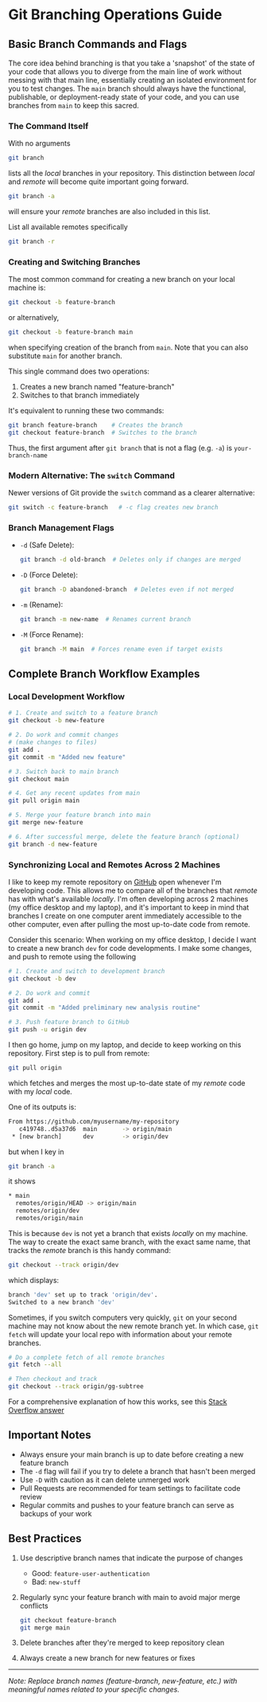 # Git Branching Operations Guide

## Basic Branch Commands and Flags

The core idea behind branching is that you take a 'snapshot' of the state of your code that allows you to diverge from the main line of work without messing with that main line, essentially creating an isolated environment for you to test changes.
The `main` branch should always have the functional, publishable, or deployment-ready state of your code, and you can use branches from `main` to keep this sacred.

### The Command Itself

With no arguments

```bash
git branch
```

lists all the *local* branches in your repository.
This distinction between *local* and *remote* will become quite important going forward.

```bash
git branch -a
```

will ensure your *remote* branches are also included in this list.

List all available remotes specifically

```bash
git branch -r
```

### Creating and Switching Branches

The most common command for creating a new branch on your local machine is:

```bash
git checkout -b feature-branch
```

or alternatively,

```bash
git checkout -b feature-branch main
```

when specifying creation of the branch from `main`.
Note that you can also substitute `main` for another branch.

This single command does two operations:

1. Creates a new branch named "feature-branch"
2. Switches to that branch immediately

It's equivalent to running these two commands:

```bash
git branch feature-branch    # Creates the branch
git checkout feature-branch  # Switches to the branch
```

Thus, the first argument after `git branch` that is not a flag (e.g. `-a`) is `your-branch-name`

### Modern Alternative: The `switch` Command

Newer versions of Git provide the `switch` command as a clearer alternative:

```bash
git switch -c feature-branch   # -c flag creates new branch
```

### Branch Management Flags

- `-d` (Safe Delete):

  ```bash
  git branch -d old-branch  # Deletes only if changes are merged
  ```

- `-D` (Force Delete):

  ```bash
  git branch -D abandoned-branch  # Deletes even if not merged
  ```

- `-m` (Rename):

  ```bash
  git branch -m new-name  # Renames current branch
  ```

- `-M` (Force Rename):

  ```bash
  git branch -M main  # Forces rename even if target exists
  ```

## Complete Branch Workflow Examples

### Local Development Workflow

```bash
# 1. Create and switch to a feature branch
git checkout -b new-feature

# 2. Do work and commit changes
# (make changes to files)
git add .
git commit -m "Added new feature"

# 3. Switch back to main branch
git checkout main

# 4. Get any recent updates from main
git pull origin main

# 5. Merge your feature branch into main
git merge new-feature

# 6. After successful merge, delete the feature branch (optional)
git branch -d new-feature
```

### Synchronizing Local and Remotes Across 2 Machines

I like to keep my remote repository on [GitHub](https://github.com/) open whenever I'm developing code.
This allows me to compare all of the branches that *remote* has with what's available *locally*.
I'm often developing across 2 machines (my office desktop and my laptop), and it's important to keep in mind that branches I create on one computer arent immediately accessible to the other computer, even after pulling the most up-to-date code from remote.

Consider this scenario: When working on my office desktop, I decide I want to create a new branch `dev` for code developments.
I make some changes, and push to remote using the following

```bash
# 1. Create and switch to development branch
git checkout -b dev

# 2. Do work and commit
git add .
git commit -m "Added preliminary new analysis routine"

# 3. Push feature branch to GitHub
git push -u origin dev
```

I then go home, jump on my laptop, and decide to keep working on this repository.
First step is to pull from remote:

```bash
git pull origin
```

which fetches and merges the most up-to-date state of my *remote* code with my *local* code.

One of its outputs is:

```bash
From https://github.com/myusername/my-repository
   c419748..d5a37d6  main       -> origin/main
 * [new branch]      dev        -> origin/dev
```

but when I key in

```bash
git branch -a
```

it shows

```bash
* main
  remotes/origin/HEAD -> origin/main
  remotes/origin/dev
  remotes/origin/main
```

This is because `dev` is not yet a branch that exists *locally* on my machine.
The way to create the exact same branch, with the exact same name, that tracks the *remote* branch is this handy command:

```bash
git checkout --track origin/dev
```

which displays:

```bash
branch 'dev' set up to track 'origin/dev'.
Switched to a new branch 'dev'
```

Sometimes, if you switch computers very quickly, `git` on your second machine may not know about the new remote branch yet.
In which case, `git fetch` will update your local repo with information about your remote branches.

```bash
# Do a complete fetch of all remote branches
git fetch --all

# Then checkout and track
git checkout --track origin/gg-subtree
```

For a comprehensive explanation of how this works, see this [Stack Overflow answer](https://stackoverflow.com/questions/10002239/difference-between-git-checkout-track-origin-branch-and-git-checkout-b-branch)

## Important Notes

- Always ensure your main branch is up to date before creating a new feature branch
- The `-d` flag will fail if you try to delete a branch that hasn't been merged
- Use `-D` with caution as it can delete unmerged work
- Pull Requests are recommended for team settings to facilitate code review
- Regular commits and pushes to your feature branch can serve as backups of your work

## Best Practices

1. Use descriptive branch names that indicate the purpose of changes
   - Good: `feature-user-authentication`
   - Bad: `new-stuff`

2. Regularly sync your feature branch with main to avoid major merge conflicts

   ```bash
   git checkout feature-branch
   git merge main
   ```

3. Delete branches after they're merged to keep repository clean

4. Always create a new branch for new features or fixes

---
*Note: Replace branch names (feature-branch, new-feature, etc.) with meaningful names related to your specific changes.*
